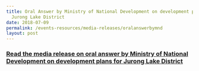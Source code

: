 ```yaml
---
title: Oral Answer by Ministry of National Development on development plans for
  Jurong Lake District
date: 2018-07-09
permalink: /events-resources/media-releases/oralanswerbymnd
layout: post
---
```

<h3 style="color:#124596; font-weight:bold;"><a href="https://www.mnd.gov.sg/newsroom/parliament-matters/q-as/view/oral-answer-by-ministry-of-national-development-on-development-plans-for-jurong-lake-district">Read the media release on oral answer by Ministry of National Development on development plans for Jurong Lake District</a></h3>